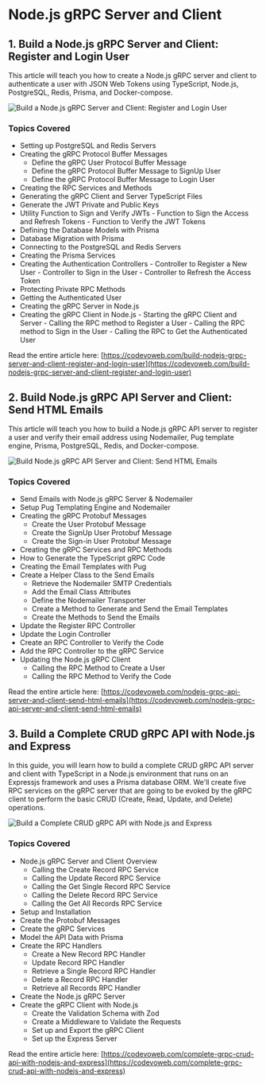 # Node.js gRPC Server and Client

## 1. Build a Node.js gRPC Server and Client: Register and Login User

This article will teach you how to create a Node.js gRPC server and client to authenticate a user with JSON Web Tokens using TypeScript, Node.js, PostgreSQL, Redis, Prisma, and Docker-compose.

![Build a Node.js gRPC Server and Client: Register and Login User](https://codevoweb.com/wp-content/uploads/2022/07/Build-a-Node.js-gRPC-Server-and-Client-Register-and-Login-User.webp)

### Topics Covered

- Setting up PostgreSQL and Redis Servers
- Creating the gRPC Protocol Buffer Messages
    - Define the gRPC User Protocol Buffer Message
    - Define the gRPC Protocol Buffer Message to SignUp User
    - Define the gRPC Protocol Buffer Message to Login User
- Creating the RPC Services and Methods
- Generating the gRPC Client and Server TypeScript Files
- Generate the JWT Private and Public Keys
- Utility Function to Sign and Verify JWTs
        - Function to Sign the Access and Refresh Tokens
        - Function to Verify the JWT Tokens
- Defining the Database Models with Prisma
- Database Migration with Prisma
- Connecting to the PostgreSQL and Redis Servers
- Creating the Prisma Services
- Creating the Authentication Controllers
        - Controller to Register a New User
        - Controller to Sign in the User
        - Controller to Refresh the Access Token
- Protecting Private RPC Methods
- Getting the Authenticated User
- Creating the gRPC Server in Node.js
- Creating the gRPC Client in Node.js
        - Starting the gRPC Client and Server
        - Calling the RPC method to Register a User
        - Calling the RPC method to Sign in the User
        - Calling the RPC to Get the Authenticated User

    
    
Read the entire article here: [https://codevoweb.com/build-nodejs-grpc-server-and-client-register-and-login-user](https://codevoweb.com/build-nodejs-grpc-server-and-client-register-and-login-user)

## 2. Build Node.js gRPC API Server and Client: Send HTML Emails

This article will teach you how to build a Node.js gRPC API server to register a user and verify their email address using Nodemailer, Pug template engine, Prisma, PostgreSQL, Redis, and Docker-compose.

![Build Node.js gRPC API Server and Client: Send HTML Emails](https://codevoweb.com/wp-content/uploads/2022/07/Build-Node.js-gRPC-API-Server-and-Client-Send-HTML-Emails.webp)

### Topics Covered

- Send Emails with Node.js gRPC Server & Nodemailer
- Setup Pug Templating Engine and Nodemailer
- Creating the gRPC Protobuf Messages
    - Create the User Protobuf Message
    - Create the SignUp User Protobuf Message
    - Create the Sign-in User Protobuf Message
- Creating the gRPC Services and RPC Methods
- How to Generate the TypeScript gRPC Code
- Creating the Email Templates with Pug
- Create a Helper Class to the Send Emails
    - Retrieve the Nodemailer SMTP Credentials
    - Add the Email Class Attributes
    - Define the Nodemailer Transporter
    - Create a Method to Generate and Send the Email Templates
    - Create the Methods to Send the Emails
- Update the Register RPC Controller
- Update the Login Controller
- Create an RPC Controller to Verify the Code
- Add the RPC Controller to the gRPC Service
- Updating the Node.js gRPC Client
    - Calling the RPC Method to Create a User
    - Calling the RPC Method to Verify the Code    
    
Read the entire article here: [https://codevoweb.com/nodejs-grpc-api-server-and-client-send-html-emails](https://codevoweb.com/nodejs-grpc-api-server-and-client-send-html-emails)


## 3. Build a Complete CRUD gRPC API with Node.js and Express

In this guide, you will learn how to build a complete CRUD gRPC API server and client with TypeScript in a Node.js environment that runs on an Expressjs framework and uses a Prisma database ORM. We'll create five RPC services on the gRPC server that are going to be evoked by the gRPC client to perform the basic CRUD (Create, Read, Update, and Delete) operations.

![Build a Complete CRUD gRPC API with Node.js and Express](https://codevoweb.com/wp-content/uploads/2022/09/Build-a-Complete-CRUD-gRPC-API-with-Node.js-and-Express.webp)

### Topics Covered

- Node.js gRPC Server and Client Overview
    - Calling the Create Record RPC Service
    - Calling the Update Record RPC Service
    - Calling the Get Single Record RPC Service
    - Calling the Delete Record RPC Service
    - Calling the Get All Records RPC Service
- Setup and Installation
- Create the Protobuf Messages
- Create the gRPC Services
- Model the API Data with Prisma
- Create the RPC Handlers
    - Create a New Record RPC Handler
    - Update Record RPC Handler
    - Retrieve a Single Record RPC Handler
    - Delete a Record RPC Handler
    - Retrieve all Records RPC Handler
- Create the Node.js gRPC Server
- Create the gRPC Client with Node.js
    - Create the Validation Schema with Zod
    - Create a Middleware to Validate the Requests
    - Set up and Export the gRPC Client
    - Set up the Express Server
    
    
Read the entire article here: [https://codevoweb.com/complete-grpc-crud-api-with-nodejs-and-express](https://codevoweb.com/complete-grpc-crud-api-with-nodejs-and-express)

